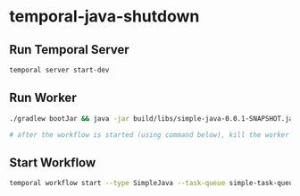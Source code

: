 # temporal-java-shutdown

## Run Temporal Server

```bash
temporal server start-dev
```

## Run Worker

```bash
./gradlew bootJar && java -jar build/libs/simple-java-0.0.1-SNAPSHOT.jar

# after the workflow is started (using command below), kill the worker with ctrl+c
```

## Start Workflow

```bash
temporal workflow start --type SimpleJava --task-queue simple-task-queue --input '{"val":"foo"}'
```
